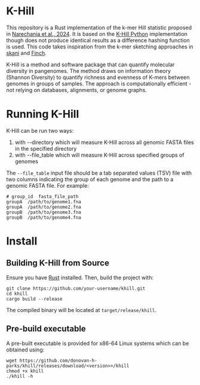 # K-Hill

This repository is a Rust implementation of the k-mer Hill statistic proposed in [Narechania et al., 2024](https://pmc.ncbi.nlm.nih.gov/articles/PMC11529847). It is based on the [K-Hill Python](https://github.com/deanbobo/khill) implementation though does not produce identical results as a difference hashing function
is used. This code takes inspiration from the k-mer sketching approaches in [skani](https://github.com/bluenote-1577/skani) and [Finch](https://github.com/onecodex/finch-rs).

K-Hill is a method and software package that can quantify molecular diversity in pangenomes. The method draws on information theory (Shannon Diversity) to quantify richness and evenness of K-mers between genomes in groups of samples. The approach is computationally efficient - not relying on databases, alignments, or genome graphs.

# Running K-Hill

K-Hill can be run two ways:
1. with --directory which will measure K-Hill across all genomic FASTA files in the specified directory
2. with --file_table which will measure K-Hill across specified groups of genomes

The `--file_table` input file should be a tab separated values (TSV) file with two columns indicating the group of each genome and the path to a genomic FASTA file. For example:

```
# group_id  fasta_file_path
groupA  /path/to/genome1.fna
groupA  /path/to/genome2.fna
groupB  /path/to/genome3.fna
groupB  /path/to/genome4.fna
```

# Install

## Building K-Hill from Source
Ensure you have [Rust](https://www.rust-lang.org/tools/install) installed. Then, build the project with:

```!sh
git clone https://github.com/your-username/khill.git
cd khill
cargo build --release
```

The compiled binary will be located at `target/release/khill`.

## Pre-build executable

A pre-built executable is provided for x86-64 Linux systems which can be obtained using:

```!sh
wget https://github.com/donovan-h-parks/khill/releases/download/<version>>/khill
chmod +x khill
./khill -h
```